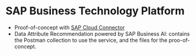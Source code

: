 # SAP Business Technology Platform

- Proof-of-concept with [SAP Cloud Connector](https://medium.com/@jkmaeda/sap-cloud-connector-scc-integrating-sap-business-technology-platform-sap-btp-to-on-premise-96a5c0a9838c)
- Data Attribute Recommendation powered by SAP Business AI: contains the Postman collection to use the service, and the files for the proo-of-concept.
